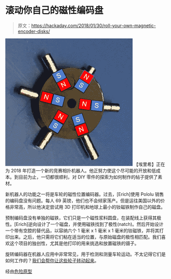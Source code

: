 # 滚动你自己的磁性编码盘

> 原文：<https://hackaday.com/2018/01/30/roll-your-own-magnetic-encoder-disks/>

[![](img/4dab0938157cba27e73f04aa57bedbe0.png)](https://hackaday.com/wp-content/uploads/2018/01/3dp-encoders-poles.png) 【埃里希】正在为 2018 年打造一个新的竞赛相扑机器人。他正努力使这个尽可能的开放和低成本。到目前为止，一切都很顺利，对 DIY 零件的探索为如何制作的帖子提供了素材。

新机器人的功能之一将是车轮的磁性位置编码器。过去，[Erich]使用 Pololu 销售的编码盘没有问题。每人 69 英镑，他们也不会倾家荡产。但是运往美国以外的价格非常高，所以他决定尝试用 3D 打印机和地球上最小的钕磁铁制作自己的磁盘。

预制编码盘没有单独的磁铁，它们只是一个磁性浆料圆盘，在装配线上获得其极性。[Erich]逆向设计了一个磁盘，并使用磁铁找到了极性(natch)。然后开始设计一个带有空腔的替代品，以容纳六个 1 毫米 x 1 毫米 x 1 毫米的钕磁铁，并将其打印出来。之后，他只需将它们粘在适当的位置，与原始磁盘的极性相匹配。我们喜欢这个项目的独创性，尤其是他打印的用来挑选和放置磁铁的镊子。

旋转编码器在机器人应用中非常常见，用于检测和测量车轮运动。不太记得它们是如何工作的？[我们会帮你让这些轮子转动起来](https://hackaday.com/2014/11/01/which-way-are-we-going-concepts-behind-rotary-encoders/)。

经由[危险原型](http://dangerousprototypes.com/blog/2018/01/26/custom-3d-printed-magnetic-encoder-disks-for-robotics-projects/)
